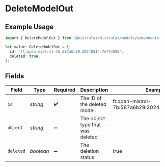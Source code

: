 # DeleteModelOut

## Example Usage

```typescript
import { DeleteModelOut } from "@mistralai/mistralai/models/components";

let value: DeleteModelOut = {
  id: "ft:open-mistral-7b:587a6b29:20240514:7e773925",
  deleted: true,
};
```

## Fields

| Field                                         | Type                                          | Required                                      | Description                                   | Example                                       |
| --------------------------------------------- | --------------------------------------------- | --------------------------------------------- | --------------------------------------------- | --------------------------------------------- |
| `id`                                          | *string*                                      | :heavy_check_mark:                            | The ID of the deleted model.                  | ft:open-mistral-7b:587a6b29:20240514:7e773925 |
| `object`                                      | *string*                                      | :heavy_minus_sign:                            | The object type that was deleted              |                                               |
| `deleted`                                     | *boolean*                                     | :heavy_minus_sign:                            | The deletion status                           | true                                          |